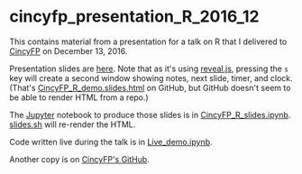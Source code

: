 # cincyfp_presentation_R_2016_12

This contains material from a presentation for a talk on R that I
delivered
to
[CincyFP](https://cincyfp.wordpress.com/2016/11/29/december-meeting-5/) on
December 13, 2016.

Presentation slides
are
[here](https://hodapple.com/blag/posts/2016-12-13-cincyfp-r-crosspost/CincyFP_R_slides.slides.html).
Note that as it's using [reveal.js](http://lab.hakim.se/reveal-js/),
pressing the `s` key will create a second window showing notes, next
slide, timer, and clock.
(That's
[CincyFP_R_demo.slides.html](https://github.com/Hodapp87/cincyfp_presentation_R_2016_12/blob/master/CincyFP_R_slides.slides.html) on
GitHub, but GitHub doesn't seem to be able to render HTML from a
repo.)

The [Jupyter](http://jupyter.org/) notebook to produce those slides is
in
[CincyFP_R_slides.ipynb](https://github.com/Hodapp87/cincyfp_presentation_R_2016_12/blob/master/CincyFP_R_slides.ipynb).
[slides.sh](https://github.com/Hodapp87/cincyfp_presentation_R_2016_12/blob/master/slides.sh) will
re-render the HTML.

Code written live during the talk is
in
[Live_demo.ipynb](https://github.com/Hodapp87/cincyfp_presentation_R_2016_12/blob/master/Live_demo.ipynb).

Another copy is
on
[CincyFP's GitHub](https://github.com/cincy-functional-programmers/cincyfp-presentations).

